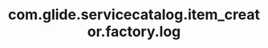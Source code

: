 ---
weight: 461
layout: page
title: com.glide.servicecatalog.item_creator.factory.log
description: ""
value: "info"
---